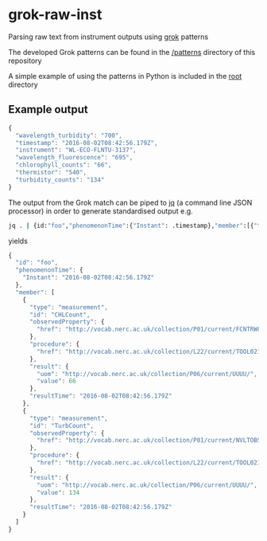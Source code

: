 # grok-raw-inst
Parsing raw text from instrument outputs using [grok](https://www.elastic.co/guide/en/logstash/current/plugins-filters-grok.html) patterns

The developed Grok patterns can be found in the [/patterns](https://github.com/IrishMarineInstitute/grok-raw-inst/tree/master/patterns) directory of this repository

A simple example of using the patterns in Python is included in the [root](https://github.com/IrishMarineInstitute/grok-raw-inst) directory

## Example output
```javascript
{
  "wavelength_turbidity": "700", 
  "timestamp": "2016-08-02T08:42:56.179Z", 
  "instrument": "WL-ECO-FLNTU-3137", 
  "wavelength_fluorescence": "695", 
  "chlorophyll_counts": "66", 
  "thermistor": "540", 
  "turbidity_counts": "134"
}
```

The output from the Grok match can be piped to [jq](https://stedolan.github.io/jq/) (a command line JSON processor) in order to generate standardised output e.g.

```bash
jq . | {id:"foo","phenomenonTime":{"Instant": .timestamp},"member":[{"type":"measurement","id": "CHLCount", "observedProperty": {"href": "http://vocab.nerc.ac.uk/collection/P01/current/FCNTRW01/"}, "procedure": {"href": "http://vocab.nerc.ac.uk/collection/L22/current/TOOL0215/"}, "result": {"uom": "http://vocab.nerc.ac.uk/collection/P06/current/UUUU/","value": .chlorophyll_counts|tonumber}, "resultTime": .timestamp},{"type":"measurement","id": "TurbCount", "observedProperty": {"href": "http://vocab.nerc.ac.uk/collection/P01/current/NVLTOBS1/"}, "procedure": {"href": "http://vocab.nerc.ac.uk/collection/L22/current/TOOL0215/"}, "result": {"uom": "http://vocab.nerc.ac.uk/collection/P06/current/UUUU/","value": .turbidity_counts|tonumber}, "resultTime": .timestamp}]}
```

yields

```javascript
{
  "id": "foo",
  "phenomenonTime": {
    "Instant": "2016-08-02T08:42:56.179Z"
  },
  "member": [
    {
      "type": "measurement",
      "id": "CHLCount",
      "observedProperty": {
        "href": "http://vocab.nerc.ac.uk/collection/P01/current/FCNTRW01/"
      },
      "procedure": {
        "href": "http://vocab.nerc.ac.uk/collection/L22/current/TOOL0215/"
      },
      "result": {
        "uom": "http://vocab.nerc.ac.uk/collection/P06/current/UUUU/",
        "value": 66
      },
      "resultTime": "2016-08-02T08:42:56.179Z"
    },
    {
      "type": "measurement",
      "id": "TurbCount",
      "observedProperty": {
        "href": "http://vocab.nerc.ac.uk/collection/P01/current/NVLTOBS1/"
      },
      "procedure": {
        "href": "http://vocab.nerc.ac.uk/collection/L22/current/TOOL0215/"
      },
      "result": {
        "uom": "http://vocab.nerc.ac.uk/collection/P06/current/UUUU/",
        "value": 134
      },
      "resultTime": "2016-08-02T08:42:56.179Z"
    }
  ]
}
```
